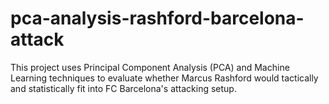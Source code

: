 # pca-analysis-rashford-barcelona-attack
This project uses Principal Component Analysis (PCA) and Machine Learning techniques to evaluate whether Marcus Rashford would tactically and statistically fit into FC Barcelona's attacking setup.

